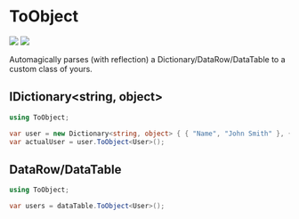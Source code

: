 # ToObject

[![][build-img]][build]
[![][nuget-img]][nuget]

[build]:     https://ci.appveyor.com/project/TallesL/DataTableToObject
[build-img]: https://ci.appveyor.com/api/projects/status/github/tallesl/DataTableToObject

[nuget]:     http://badge.fury.io/nu/DataTableToObject
[nuget-img]: https://badge.fury.io/nu/DataTableToObject.png

Automagically parses (with reflection) a Dictionary/DataRow/DataTable to a custom class of yours.

## IDictionary<string, object>

```cs
using ToObject;

var user = new Dictionary<string, object> { { "Name", "John Smith" }, { "Birth", new DateTime(1970, 1, 1) } };
var actualUser = user.ToObject<User>();
```

## DataRow/DataTable

```cs
using ToObject;

var users = dataTable.ToObject<User>();
```
